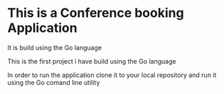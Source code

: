 # This is a Conference booking Application
It is build using the Go language

This is the first project i have build using the Go language

In order to run the application clone it to your local repository and run it using the Go comand line utility
